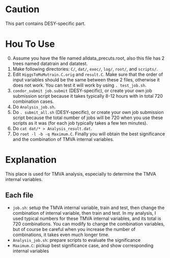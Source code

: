 # Caution
This part contains DESY-specific part.

# Hou To Use
0. Assume you have the file named alldata_precuts.root, also this file has 2 trees named datatrain and datatest.
1. Make following directories: `C/`, `dat/`, `exec/`, `log/`, `root/`, and `scripts/`.
2. Edit `HiggsToMuMutrain.C.orig` and `result.C`. Make sure that the order of input variables should be the same between these 2 files, otherwise it does not work. You can test it will work by using `. test_job.sh`.
3. `condor_submit job.submit` (DESY-specific), or create your own job submission script because it takes typically 8-12 hours with in total 720 combination cases.
4. Do `Analysis_job.sh`.
5. Do `. submit_all.sh` (DESY-specific), or create your own job submission script because the total number of jobs will be 720 when you use these scripts as it was (for each job typically takes a few ten minutes).
6. Do `cat dat/* > Analysis_result.dat`.
7. Do `root -l -b -q Maximum.C`. Finally you will obtain the best significance and the combination of TMVA internal variables.

# Explanation
This place is used for TMVA analysis, especially to determine the TMVA internal variables.

## Each file
- `job.sh`: setup the TMVA internal variable, train and test, then change the combination of internal variable, then train and test. In my analysis, I used typical numbers for these TMVA internal variables, and its total is 720 combinations. You can modify to change the combination variables, but of course be careful when you increase the number of combinations, it takes even much longer time.
- `Analysis_job.sh`: prepare scripts to evaluate the significance
- `Maximum.C`: pickup best significance case, and show corresponding internal variables
